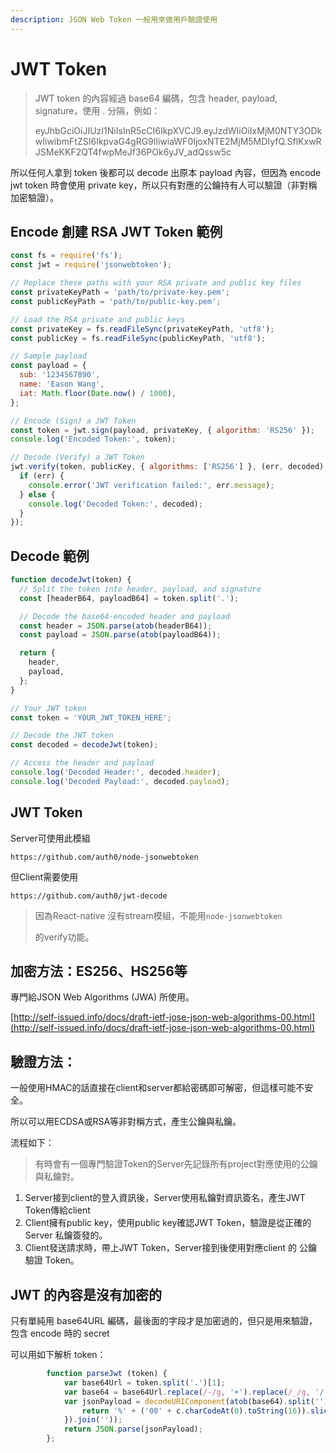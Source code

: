 ```yaml
---
description: JSON Web Token 一般用來做用戶驗證使用
---
```


# JWT Token

> JWT token 的內容經過 base64 編碼，包含 header, payload, signature，使用 . 分隔，例如：
>
> eyJhbGciOiJIUzI1NiIsInR5cCI6IkpXVCJ9.eyJzdWIiOiIxMjM0NTY3ODkwIiwibmFtZSI6IkpvaG4gRG9lIiwiaWF0IjoxNTE2MjM5MDIyfQ.SflKxwRJSMeKKF2QT4fwpMeJf36POk6yJV\_adQssw5c

所以任何人拿到 token 後都可以 decode 出原本 payload 內容，但因為 encode jwt token 時會使用 private key，所以只有對應的公鑰持有人可以驗證（非對稱加密驗證）。

## Encode 創建 RSA JWT Token 範例

```javascript
const fs = require('fs');
const jwt = require('jsonwebtoken');

// Replace these paths with your RSA private and public key files
const privateKeyPath = 'path/to/private-key.pem';
const publicKeyPath = 'path/to/public-key.pem';

// Load the RSA private and public keys
const privateKey = fs.readFileSync(privateKeyPath, 'utf8');
const publicKey = fs.readFileSync(publicKeyPath, 'utf8');

// Sample payload
const payload = {
  sub: '1234567890',
  name: 'Eason Wang',
  iat: Math.floor(Date.now() / 1000),
};

// Encode (Sign) a JWT Token
const token = jwt.sign(payload, privateKey, { algorithm: 'RS256' });
console.log('Encoded Token:', token);

// Decode (Verify) a JWT Token
jwt.verify(token, publicKey, { algorithms: ['RS256'] }, (err, decoded) => {
  if (err) {
    console.error('JWT verification failed:', err.message);
  } else {
    console.log('Decoded Token:', decoded);
  }
});

```

## Decode 範例

```javascript
function decodeJwt(token) {
  // Split the token into header, payload, and signature
  const [headerB64, payloadB64] = token.split('.');

  // Decode the base64-encoded header and payload
  const header = JSON.parse(atob(headerB64));
  const payload = JSON.parse(atob(payloadB64));

  return {
    header,
    payload,
  };
}

// Your JWT token
const token = 'YOUR_JWT_TOKEN_HERE';

// Decode the JWT token
const decoded = decodeJwt(token);

// Access the header and payload
console.log('Decoded Header:', decoded.header);
console.log('Decoded Payload:', decoded.payload);

```

## JWT Token

Server可使用此模組

`https://github.com/auth0/node-jsonwebtoken`

但Client需要使用

`https://github.com/auth0/jwt-decode`

> 因為React-native 沒有stream模組，不能用`node-jsonwebtoken`
>
> 的verify功能。

## 加密方法：ES256、HS256等

專門給JSON Web Algorithms (JWA) 所使用。

[http://self-issued.info/docs/draft-ietf-jose-json-web-algorithms-00.html](http://self-issued.info/docs/draft-ietf-jose-json-web-algorithms-00.html)

## 驗證方法：

一般使用HMAC的話直接在client和server都給密碼即可解密，但這樣可能不安全。

所以可以用ECDSA或RSA等非對稱方式，產生公鑰與私鑰。

流程如下：

> 有時會有一個專門驗證Token的Server先記錄所有project對應使用的公鑰與私鑰對。

1. Server接到client的登入資訊後，Server使用私鑰對資訊簽名，產生JWT Token傳給client
2. Client擁有public key，使用public key確認JWT Token，驗證是從正確的Server 私鑰簽發的。
3. Client發送請求時，帶上JWT Token，Server接到後使用對應client 的 公鑰驗證 Token。

## JWT 的內容是沒有加密的

只有單純用 base64URL 編碼，最後面的字段才是加密過的，但只是用來驗證，包含 encode 時的 secret&#x20;

可以用如下解析 token：

```javascript
        function parseJwt (token) {
            var base64Url = token.split('.')[1];
            var base64 = base64Url.replace(/-/g, '+').replace(/_/g, '/');
            var jsonPayload = decodeURIComponent(atob(base64).split('').map(function(c) {
                return '%' + ('00' + c.charCodeAt(0).toString(16)).slice(-2);
            }).join(''));
            return JSON.parse(jsonPayload);
        };
```
